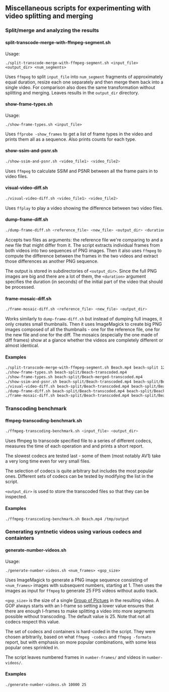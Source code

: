 ## Miscellaneous scripts for experimenting with video splitting and merging

### Split/merge and analyzing the results

#### split-transcode-merge-with-ffmpeg-segment.sh
Usage:
```
./split-transcode-merge-with-ffmpeg-segment.sh <input_file> <output_dir> <num_segments>
```

Uses `ffmpeg` to split `input_file` into `num_segment` fragments of approximately equal duration, resize each one separately and then merge them back into a single video.
For comparison also does the same transformation without splitting and merging.
Leaves results in the `output_dir` directory.

#### show-frame-types.sh
Usage:
```
./show-frame-types.sh <input_file>
```

Uses `ffprobe -show_frames` to get a list of frame types in the video and prints them all as a sequence.
Also prints counts for each type.

#### show-ssim-and-psnr.sh
``` bash
./show-ssim-and-psnr.sh <video_file1> <video_file2>
```

Uses `ffmpeg` to calculate SSIM and PSNR between all the frame pairs in to video files.

#### visual-video-diff.sh
``` bash
./visual-video-diff.sh <video_file1> <video_file2>
```

Uses `ffplay` to play a video showing the difference between two video files.

#### dump-frame-diff.sh
``` bash
./dump-frame-diff.sh <reference_file> <new_file> <output_dir> <duration>
```

Accepts two files as arguments: the reference file we're comparing to and a new file that might differ from it.
The script extracts individual frames from both videos into two sequences of PNG images.
Then it also uses `ffmpeg` to compute the difference between the frames in the two videos and extract those differences as another PNG sequence.

The output is stored in subdirectories of `<output_dir>`.
Since the full PNG images are big and there are a lot of them, the `<duration>` argument specifies the duration (in seconds) of the initial part of the video that should be processed.

#### frame-mosaic-diff.sh
``` bash
./frame-mosaic-diff.sh <reference_file> <new_file> <output_dir>
```

Works similarly to `dump-frame-diff.sh` but instead of dumping full images, it only creates small thumbnails.
Then it uses ImageMagick to create big PNG images composed of all the thumbnails - one for the reference file, one for the new file and one for the diff.
The mosaics (especially the one made of diff frames) show at a glance whether the videos are completely different or almost identical.

#### Examples
``` bash
./split-transcode-merge-with-ffmpeg-segment.sh Beach.mp4 beach-split 12
./show-frame-types.sh beach-split/Beach-transcoded.mp4
./show-frame-types.sh beach-split/Beach-merged-transcoded.mp4
./show-ssim-and-psnr.sh beach-split/Beach-transcoded.mp4 beach-split/Beach-merged-transcoded.mp4
./visual-video-diff.sh beach-split/Beach-transcoded.mp4 beach-split/Beach-merged-transcoded.mp4
./dump-frame-diff.sh beach-split/Beach-transcoded.mp4 beach-split/Beach-merged-transcoded.mp4 beach-split/diff 10
./frame-mosaic-diff.sh beach-split/Beach-transcoded.mp4 beach-split/Beach-merged-transcoded.mp4 beach-split/mosaic
```

### Transcoding benchmark

#### ffmpeg-transcoding-benchmark.sh
``` bash
./ffmpeg-transcoding-benchmark.sh <input_file> <output_dir>
```

Uses ffmpeg to transcode specified file to a series of different codecs, measures the time of each operation and and prints a short report.

The slowest codecs are tested last - some of them (most notably AV1) take a very long time even for very small files.

The selection of codecs is quite arbitrary but includes the most popular ones.
Different sets of codecs can be tested by modifying the list in the script.

`<output_dir>` is used to store the transcoded files so that they can be inspected.

#### Examples

``` bash
./ffmpeg-transcoding-benchmark.sh Beach.mp4 /tmp/output
```

### Generating syntnetic videos using various codecs and containters
#### generate-number-videos.sh
Usage:
```
./generate-number-videos.sh <num_frames> <gop_size>
```

Uses ImageMagick to generate a PNG image sequence consisting of `<num_frames>` images with subsequent numbers, starting at 1.
Then uses the images as input for `ffmpeg` to generate 25 FPS videos without audio track.

`<gop_size>` is the size of a single [Group of Pictues](https://en.wikipedia.org/wiki/Group_of_pictures) in the resulting video.
A GOP always starts with an I-frame so setting a lower value ensures that there are enough I-frames to make splitting a video into more segments possible without transcoding.
The default value is 25.
Note that not all codecs respect this value.

The set of codecs and containers is hard-coded in the script.
They were chosen arbitrarily, based on what `ffmpeg -codecs` and `ffmpeg -formats` report, but with emphasis on more popular combinations, with some less popular ones sprinkled in.

The script leaves numbered frames in `number-frames/` and videos in `number-videos/`.

#### Examples
``` bash
./generate-number-videos.sh 10000 25
```
